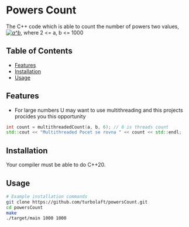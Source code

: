 # Powers Count

The C++ code which is able to count the number of powers two values, <em><a href="https://www.codecogs.com/eqnedit.php?latex=a^b" target="_blank"><img src="https://latex.codecogs.com/png.latex?a^b" title="a^b" /></a></em>, where 2 <= a, b <= 1000


## Table of Contents
- [Features](#features)
- [Installation](#installation)
- [Usage](#usage)

## Features

- For large numbers U may want to use multithreading and this projects procides you this opportunity
```cpp
int count = multithreadedCount(a, b, 6); // 6 is threads count
std::cout << "Multithreaded Pocet se rovna " << count << std::endl;
```

## Installation

Your compiler must be able to do C++20.

## Usage

```bash
# Example installation commands
git clone https://github.com/turbolaft/powersCount.git
cd powersCount
make
./target/main 1000 1000